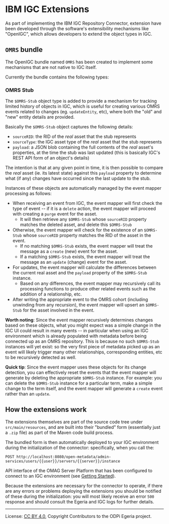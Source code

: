 <!-- SPDX-License-Identifier: CC-BY-4.0 -->
<!-- Copyright Contributors to the ODPi Egeria project. -->

# IBM IGC Extensions

As part of implementing the IBM IGC Repository Connector, extension have been developed through the software's
extensibility mechanisms like "OpenIGC", which allows developers to extend the object types in IGC.

## `OMRS` bundle

The OpenIGC bundle named `OMRS` has been created to implement some mechanisms that are not native to IGC itself.

Currently the bundle contains the following types:

### OMRS Stub

The `$OMRS-Stub` object type is added to provide a mechanism for tracking limited history of objects in IGC,
which is useful for creating various OMRS events related to changes (eg. `updateEntity`, etc), where both the "old" and
"new" entity details are provided.

Basically the `$OMRS-Stub` object captures the following details:

- `sourceRID`: the RID of the *real* asset that the stub represents
- `sourceType`: the IGC asset type of the *real* asset that the stub represents
- `payload`: a JSON blob containing the full contents of the *real* asset's properties, at the time the stub was last
    updated (this is basically IGC's REST API form of an object's details)

The intention is that at any given point in time, it is then possible to compare the *real* asset (ie. its latest state)
against this `payload` property to determine what (if any) changes have occurred since the last update to the stub.

Instances of these objects are automatically managed by the event mapper processing as follows:

- When receiving an event from IGC, the event mapper will first check the type of event -- if it is a `delete` action,
    the event mapper will proceed with creating a `purge` event for the asset.
    - It will then retrieve any `$OMRS-Stub` whose `sourceRID` property matches the deleted asset, and delete this
        `$OMRS-Stub`
- Otherwise, the event mapper will check for the existence of an `$OMRS-Stub` whose `sourceRID` property matches the
    RID of the asset in the event.
    - If no matching `$OMRS-Stub` exists, the event mapper will treat the message as a `create` (new) event for the
        asset.
    - If a matching `$OMRS-Stub` exists, the event mapper will treat the message as an `update` (change) event for the
        asset.
- For updates, the event mapper will calculate the differences between the current real asset and the `payload` property
    of the `$OMRS-Stub` instance.
    - Based on any differences, the event mapper may recursively call its processing functions to produce other related
        events such as the addition of a relationship, etc.
- After writing the appropriate event to the OMRS cohort (including unwinding from any recursion), the event mapper will
    upsert an `$OMRS-Stub` for the asset involved in the event.

**Worth noting**: Since the event mapper recursively determines changes based on these objects, what you might expect
was a simple change in the IGC UI could result in many events -- in particular when using an IGC environment which
is already populated with metadata before being connected up as an OMRS repository. This is because no such `$OMRS-Stub`
instances will yet exist: so the very first piece of metadata picked up as an event will likely trigger many other
relationships, corresponding entities, etc to be recursively detected as well.

**Quick tip**: Since the event mapper uses these objects for its change detection, you can effectively reset the events
that the event mapper will generate by deleting the appropriate `$OMRS-Stub` instance. For example: you can delete the
`$OMRS-Stub` instance for a particular term, make a simple change to the term itself, and the event mapper will generate
a `create` event rather than an `update`.

## How the extensions work

The extensions themselves are part of the source code tree under `src/main/resources`, and are built into their
"bundled" form (essentially just a `.zip` file) as part of the Maven code build process.

The bundled form is then automatically deployed to your IGC environment during the initialization of the connector:
specifically, when you call the:

```
POST http://localhost:8080/open-metadata/admin-services/users/{{user}}/servers/{{server}}/instance
```

API interface of the OMAG Server Platform that has been configured to connect to an IGC environment
(see [Getting Started](../README.md)).

Because the extensions are necessary for the connector to operate, if there are any errors or problems deploying the
extensions you should be notified of these during the initialization: you will most likely receive an error `500`
response and should consult the Egeria and IGC logs for further details.

----
License: [CC BY 4.0](https://creativecommons.org/licenses/by/4.0/),
Copyright Contributors to the ODPi Egeria project.
